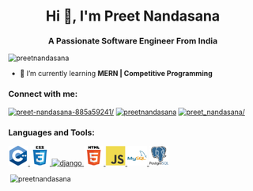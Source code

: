 <h1 align="center">Hi 👋, I'm Preet Nandasana</h1>
<h3 align="center">A Passionate Software Engineer From India</h3>

<p align="left"> <img src="https://komarev.com/ghpvc/?username=preetnandasana&label=Profile%20views&color=0e75b6&style=flat" alt="preetnandasana" /> </p>

- 🌱 I’m currently learning **MERN | Competitive Programming**

<h3 align="left">Connect with me:</h3>
<p align="left">
<a href="https://linkedin.com/in/preet-nandasana-885a59241/" target="blank"><img align="center" src="https://raw.githubusercontent.com/rahuldkjain/github-profile-readme-generator/master/src/images/icons/Social/linked-in-alt.svg" alt="preet-nandasana-885a59241/" height="30" width="40" /></a>
<a href="https://www.hackerrank.com/preetnandasana" target="blank"><img align="center" src="https://raw.githubusercontent.com/rahuldkjain/github-profile-readme-generator/master/src/images/icons/Social/hackerrank.svg" alt="preetnandasana" height="30" width="40" /></a>
<a href="https://www.leetcode.com/preet_nandasana/" target="blank"><img align="center" src="https://raw.githubusercontent.com/rahuldkjain/github-profile-readme-generator/master/src/images/icons/Social/leet-code.svg" alt="preet_nandasana/" height="30" width="40" /></a>
</p>

<h3 align="left">Languages and Tools:</h3>
<p align="left"> <a href="https://www.w3schools.com/cpp/" target="_blank" rel="noreferrer"> <img src="https://raw.githubusercontent.com/devicons/devicon/master/icons/cplusplus/cplusplus-original.svg" alt="cplusplus" width="40" height="40"/> </a> <a href="https://www.w3schools.com/css/" target="_blank" rel="noreferrer"> <img src="https://raw.githubusercontent.com/devicons/devicon/master/icons/css3/css3-original-wordmark.svg" alt="css3" width="40" height="40"/> </a> <a href="https://www.djangoproject.com/" target="_blank" rel="noreferrer"> <img src="https://cdn.worldvectorlogo.com/logos/django.svg" alt="django" width="40" height="40"/> </a> <a href="https://www.w3.org/html/" target="_blank" rel="noreferrer"> <img src="https://raw.githubusercontent.com/devicons/devicon/master/icons/html5/html5-original-wordmark.svg" alt="html5" width="40" height="40"/> </a> <a href="https://developer.mozilla.org/en-US/docs/Web/JavaScript" target="_blank" rel="noreferrer"> <img src="https://raw.githubusercontent.com/devicons/devicon/master/icons/javascript/javascript-original.svg" alt="javascript" width="40" height="40"/> </a> <a href="https://www.mysql.com/" target="_blank" rel="noreferrer"> <img src="https://raw.githubusercontent.com/devicons/devicon/master/icons/mysql/mysql-original-wordmark.svg" alt="mysql" width="40" height="40"/> </a> <a href="https://www.postgresql.org" target="_blank" rel="noreferrer"> <img src="https://raw.githubusercontent.com/devicons/devicon/master/icons/postgresql/postgresql-original-wordmark.svg" alt="postgresql" width="40" height="40"/> </a> </p>
<p>
</p>
<p></p>
<p>&nbsp;<img align="center" src="https://github-readme-stats.vercel.app/api?username=preetnandasana&show_icons=true&theme=dracula" alt="preetnandasana" /></p>
